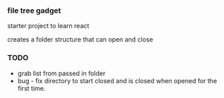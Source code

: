 ### file tree gadget
starter project to learn react

creates a folder structure that can open and close 

### TODO 
- grab list from passed in folder
- bug - fix directory to start closed and is closed when opened for the first time.